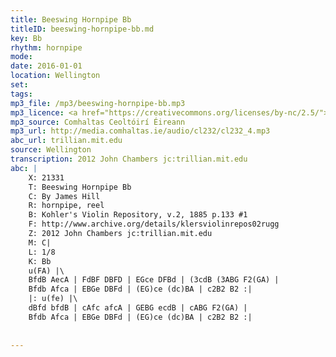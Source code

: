 ```yaml
---
title: Beeswing Hornpipe Bb
titleID: beeswing-hornpipe-bb.md
key: Bb
rhythm: hornpipe
mode: 
date: 2016-01-01
location: Wellington
set:
tags: 
mp3_file: /mp3/beeswing-hornpipe-bb.mp3
mp3_licence: <a href="https://creativecommons.org/licenses/by-nc/2.5/">CC-BY-NC-2.5</a>
mp3_source: Comhaltas Ceoltóirí Éireann
mp3_url: http://media.comhaltas.ie/audio/cl232/cl232_4.mp3
abc_url: trillian.mit.edu
source: Wellington
transcription: 2012 John Chambers jc:trillian.mit.edu
abc: |
    X: 21331
    T: Beeswing Hornpipe Bb
    C: By James Hill
    R: hornpipe, reel
    B: Kohler's Violin Repository, v.2, 1885 p.133 #1
    F: http://www.archive.org/details/klersviolinrepos02rugg
    Z: 2012 John Chambers jc:trillian.mit.edu
    M: C|
    L: 1/8
    K: Bb
    u(FA) |\
    BfdB AecA | FdBF DBFD | EGce DFBd | (3cdB (3ABG F2(GA) |
    Bfdb Afca | EBGe DBFd | (EG)ce (dc)BA | c2B2 B2 :|
    |: u(fe) |\
    dBfd bfdB | cAfc afcA | GEBG ecdB | cABG F2(GA) |
    Bfdb Afca | EBGe DBFd | (EG)ce (dc)BA | c2B2 B2 :|
    
    
---
```


